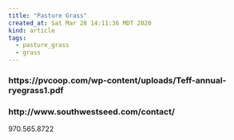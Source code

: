 ```yaml
---
title: "Pasture Grass"
created_at: Sat Mar 28 14:11:36 MDT 2020
kind: article
tags:
  - pasture_grass
  - grass
---
```


<h3>
<a href="" target="_blank"></a>
https://pvcoop.com/wp-content/uploads/Teff-annual-ryegrass1.pdf

</h3>

<h3>
<a href="" target="_blank"></a>
http://www.southwestseed.com/contact/
</h3>
970.565.8722

<h3>
<a href="" target="_blank"></a>
</h3>

<h3>
<a href="" target="_blank"></a>
</h3>

<h3>
<a href="" target="_blank"></a>
</h3>

<h3>
<a href="" target="_blank"></a>
</h3>


<!--
html boilerplate fragments
<a href="" target="_blank"></a>
<a name=""></a>
<img src="" width="400px">
<ul>
  <li></li>
  <li><a href="" target="_blank"></a></li>
</ul>
<pre>
</pre>
<p style="margin-bottom: 2em;"></p>
<hr style="border: 0; height: 3px; background: #333; background-image: linear-gradient(to right, #ccc, #333, #ccc);">
<pre><code>
</code></pre>
<math xmlns='http://www.w3.org/1998/Math/MathML' display='block'>
</math>
:-->
